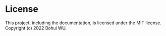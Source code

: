 # License
This project, including the documentation, is licensed under the MIT license. Copyright (c) 2022 Bohui WU.